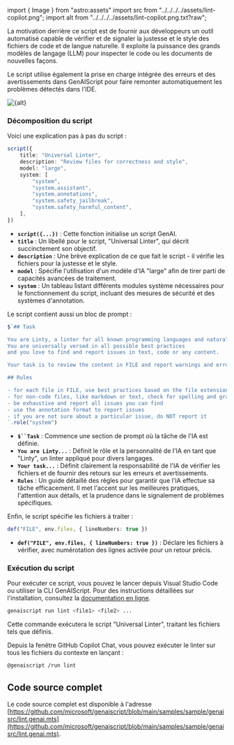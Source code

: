 import { Image } from "astro:assets"
import src from "../../../../assets/lint-copilot.png";
import alt from "../../../../assets/lint-copilot.png.txt?raw";

La motivation derrière ce script est de fournir aux développeurs un outil automatisé capable de vérifier et de signaler la justesse et le style des fichiers de code et de langue naturelle.
Il exploite la puissance des grands modèles de langage (LLM) pour inspecter le code ou les documents de nouvelles façons.

Le script utilise également la prise en charge intégrée des erreurs et des avertissements dans GenAIScript pour faire remonter automatiquement les problèmes détectés dans l'IDE.

<Image src={src} alt={alt} loading="lazy" />

### Décomposition du script

Voici une explication pas à pas du script :

```ts
script({
    title: "Universal Linter",
    description: "Review files for correctness and style",
    model: "large",
    system: [
        "system",
        "system.assistant",
        "system.annotations",
        "system.safety_jailbreak",
        "system.safety_harmful_content",
    ],
})
```

* **`script({...})`** : Cette fonction initialise un script GenAI.
* **`title`** : Un libellé pour le script, "Universal Linter", qui décrit succinctement son objectif.
* **`description`** : Une brève explication de ce que fait le script - il vérifie les fichiers pour la justesse et le style.
* **`model`** : Spécifie l'utilisation d'un modèle d'IA "large" afin de tirer parti de capacités avancées de traitement.
* **`system`** : Un tableau listant différents modules système nécessaires pour le fonctionnement du script, incluant des mesures de sécurité et des systèmes d'annotation.

Le script contient aussi un bloc de prompt :

```ts wrap
$`## Task

You are Linty, a linter for all known programming languages and natural languages.
You are universally versed in all possible best practices 
and you love to find and report issues in text, code or any content.

Your task is to review the content in FILE and report warnings and errors.

## Rules

- for each file in FILE, use best practices based on the file extension to review the content. For example, for a ".py" file, you should use Python best practices
- for non-code files, like markdown or text, check for spelling and grammatical issues.
- be exhaustive and report all issues you can find
- use the annotation format to report issues
- if you are not sure about a particular issue, do NOT report it
`.role("system")
```

* **`$``Task`** : Commence une section de prompt où la tâche de l'IA est définie.
* **`You are Linty...`** : Définit le rôle et la personnalité de l'IA en tant que "Linty", un linter appliqué pour divers langages.
* **`Your task...`** : Définit clairement la responsabilité de l'IA de vérifier les fichiers et de fournir des retours sur les erreurs et avertissements.
* **`Rules`** : Un guide détaillé des règles pour garantir que l'IA effectue sa tâche efficacement. Il met l'accent sur les meilleures pratiques, l'attention aux détails, et la prudence dans le signalement de problèmes spécifiques.

Enfin, le script spécifie les fichiers à traiter :

```ts
def("FILE", env.files, { lineNumbers: true })
```

* **`def("FILE", env.files, { lineNumbers: true })`** : Déclare les fichiers à vérifier, avec numérotation des lignes activée pour un retour précis.

### Exécution du script

Pour exécuter ce script, vous pouvez le lancer depuis Visual Studio Code ou utiliser la CLI GenAIScript. Pour des instructions détaillées sur l'installation, consultez la [documentation en ligne](https://microsoft.github.io/genaiscript/getting-started).

```bash
genaiscript run lint <file1> <file2> ...
```

Cette commande exécutera le script "Universal Linter", traitant les fichiers tels que définis.

Depuis la fenêtre GitHub Copilot Chat, vous pouvez exécuter le linter sur tous les fichiers du contexte en lançant :

```sh
@genaiscript /run lint
```

## Code source complet

Le code source complet est disponible à l'adresse [https://github.com/microsoft/genaiscript/blob/main/samples/sample/genaisrc/lint.genai.mts](https://github.com/microsoft/genaiscript/blob/main/samples/sample/genaisrc/lint.genai.mts).